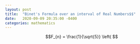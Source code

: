 ```yaml
---
layout: post
title:  "Binet's Formula over an interval of Real Numbers$$"
date:   2020-09-09 20:35:00 -0400
categories: mathematics
---
```


$$F_{n} = \frac{1}{\sqrt{5}} \left( $$
